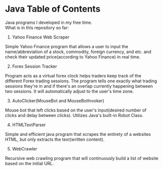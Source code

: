 # Java Table of Contents

Java programs I developed in my free time.  
What is in this repository so far:
1. Yahoo Finance Web Scraper

Simple Yahoo Finance program that allows a user to input the name/abbreviation of a stock, commodity, foreign currency, and etc. and check their updated price(according to Yahoo Finance) in real time.

2. Forex Session Tracker

Program acts as a virtual forex clock helps traders keep track of the different Forex trading sessions. The program tells one exactly what trading sessions they're in and if there's an overlap currently happening between two sessions. It will automatically adjust to the user's time zone.

3. AutoClicker(MouseBot and MouseBotInvoker)

Mouse bot that left clicks based on the user's input(desired number of clicks and delay between clicks).  Utilizes Java's built-in Robot Class.

4. HTMLTextParser

Simple and efficient java program that scrapes the entirety of a websites HTML, but only extracts the text(written content).

5. WebCrawler

Recursive web crawling program that will continuously build a list of website based on the initial URL.
